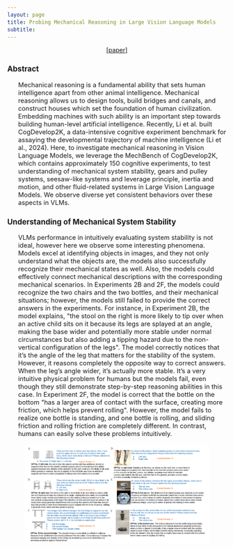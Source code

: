 ```yaml
---
layout: page
title: Probing Mechanical Reasoning in Large Vision Language Models
subtitle: 
---
```


[//]: # (<h3 style='margin-bottom: 10pt;'>Topics</h3>)

<center>
<div class="assets">
<a href="https://arxiv.org/abs/2410.00318" target="_blank">[paper]</a>
</div>
</center>

<div class='description' style='font-size: 11pt;margin-bottom: 10pt'>
<h3>Abstract</h3>
<ul>
    Mechanical reasoning is a fundamental ability that sets human intelligence apart from other animal intelligence. Mechanical reasoning allows us to design tools, build bridges and canals, and construct houses which set the foundation of human civilization. Embedding machines with such ability is an important step towards building human-level artificial intelligence. Recently, Li et al. built CogDevelop2K, a data-intensive cognitive experiment benchmark for assaying the developmental trajectory of machine intelligence (Li et al., 2024). Here, to investigate mechanical reasoning in Vision Language Models, we leverage the MechBench of CogDevelop2K, which contains approximately 150 cognitive experiments, to test understanding of mechanical system stability, gears and pulley systems, seesaw-like systems and leverage principle, inertia and motion, and other fluid-related systems in Large Vision Language Models. We observe diverse yet consistent behaviors over these aspects in VLMs.
</ul>

<h3>Understanding of Mechanical System Stability</h3>
<ul>
VLMs performance in intuitively evaluating system stability is not ideal, however here we observe some interesting phenomena. Models excel at identifying objects in images, and they not only understand what the objects are, the models also successfully recognize their mechanical states as well. Also, the models could effectively connect mechanical descriptions with the corresponding mechanical scenarios. In Experiments 2B and 2F, the models could recognize the two chairs and the two bottles, and their mechanical situations; however, the models still failed to provide the correct answers in the experiments. For instance, in Experiment 2B, the model explains, "the stool on the right is more likely to tip over when an active child sits on it because its legs are splayed at an angle, making the base wider and potentially more stable under normal circumstances but also adding a tipping hazard due to the non-vertical configuration of the legs". The model correctly notices that it’s the angle of the leg that matters for the stability of the system. However, it reasons completely the opposite way to correct answers. When the leg’s angle wider, it’s actually more stable. It’s a very intuitive physical problem for humans but the models fail, even though they still demonstrate step-by-step reasoning abilities in this case. In Experiment 2F, the model is correct that the bottle on the bottom "has a larger area of contact with the surface, creating more friction, which helps prevent rolling". However, the model fails to realize one bottle is standing, and one bottle is rolling, and sliding friction and rolling friction are completely different. In contrast, humans can easily solve these problems intuitively.
</ul>
<figure>
    <img src="/img/CogDevelop2K/System2ReasoningatScale_MechReason/Case_1.jpg">
</figure>

</div>
